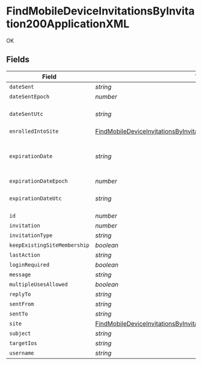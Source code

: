 # FindMobileDeviceInvitationsByInvitation200ApplicationXML

OK


## Fields

| Field                                                                                                                                                                           | Type                                                                                                                                                                            | Required                                                                                                                                                                        | Description                                                                                                                                                                     | Example                                                                                                                                                                         |
| ------------------------------------------------------------------------------------------------------------------------------------------------------------------------------- | ------------------------------------------------------------------------------------------------------------------------------------------------------------------------------- | ------------------------------------------------------------------------------------------------------------------------------------------------------------------------------- | ------------------------------------------------------------------------------------------------------------------------------------------------------------------------------- | ------------------------------------------------------------------------------------------------------------------------------------------------------------------------------- |
| `dateSent`                                                                                                                                                                      | *string*                                                                                                                                                                        | :heavy_minus_sign:                                                                                                                                                              | N/A                                                                                                                                                                             | 2012-05-07 11:13:35                                                                                                                                                             |
| `dateSentEpoch`                                                                                                                                                                 | *number*                                                                                                                                                                        | :heavy_minus_sign:                                                                                                                                                              | N/A                                                                                                                                                                             | 1336407215609                                                                                                                                                                   |
| `dateSentUtc`                                                                                                                                                                   | *string*                                                                                                                                                                        | :heavy_minus_sign:                                                                                                                                                              | N/A                                                                                                                                                                             | 2012-05-07T11:13:35.609-0500                                                                                                                                                    |
| `enrolledIntoSite`                                                                                                                                                              | [FindMobileDeviceInvitationsByInvitation200ApplicationXMLEnrolledIntoSite](../../models/operations/findmobiledeviceinvitationsbyinvitation200applicationxmlenrolledintosite.md) | :heavy_minus_sign:                                                                                                                                                              | N/A                                                                                                                                                                             |                                                                                                                                                                                 |
| `expirationDate`                                                                                                                                                                | *string*                                                                                                                                                                        | :heavy_minus_sign:                                                                                                                                                              | Use 'Unlimited' to specify no expiration                                                                                                                                        | 2012-05-07 11:13:35                                                                                                                                                             |
| `expirationDateEpoch`                                                                                                                                                           | *number*                                                                                                                                                                        | :heavy_minus_sign:                                                                                                                                                              | N/A                                                                                                                                                                             | 1336407215609                                                                                                                                                                   |
| `expirationDateUtc`                                                                                                                                                             | *string*                                                                                                                                                                        | :heavy_minus_sign:                                                                                                                                                              | N/A                                                                                                                                                                             | 2012-05-07T11:13:35.609-0500                                                                                                                                                    |
| `id`                                                                                                                                                                            | *number*                                                                                                                                                                        | :heavy_minus_sign:                                                                                                                                                              | N/A                                                                                                                                                                             | 1                                                                                                                                                                               |
| `invitation`                                                                                                                                                                    | *number*                                                                                                                                                                        | :heavy_minus_sign:                                                                                                                                                              | N/A                                                                                                                                                                             |                                                                                                                                                                                 |
| `invitationType`                                                                                                                                                                | *string*                                                                                                                                                                        | :heavy_minus_sign:                                                                                                                                                              | N/A                                                                                                                                                                             | USER_INITATIED_EMAIL                                                                                                                                                            |
| `keepExistingSiteMembership`                                                                                                                                                    | *boolean*                                                                                                                                                                       | :heavy_minus_sign:                                                                                                                                                              | N/A                                                                                                                                                                             |                                                                                                                                                                                 |
| `lastAction`                                                                                                                                                                    | *string*                                                                                                                                                                        | :heavy_minus_sign:                                                                                                                                                              | N/A                                                                                                                                                                             | NONE                                                                                                                                                                            |
| `loginRequired`                                                                                                                                                                 | *boolean*                                                                                                                                                                       | :heavy_minus_sign:                                                                                                                                                              | N/A                                                                                                                                                                             |                                                                                                                                                                                 |
| `message`                                                                                                                                                                       | *string*                                                                                                                                                                        | :heavy_minus_sign:                                                                                                                                                              | N/A                                                                                                                                                                             |                                                                                                                                                                                 |
| `multipleUsesAllowed`                                                                                                                                                           | *boolean*                                                                                                                                                                       | :heavy_minus_sign:                                                                                                                                                              | N/A                                                                                                                                                                             |                                                                                                                                                                                 |
| `replyTo`                                                                                                                                                                       | *string*                                                                                                                                                                        | :heavy_minus_sign:                                                                                                                                                              | N/A                                                                                                                                                                             | it@company.com                                                                                                                                                                  |
| `sentFrom`                                                                                                                                                                      | *string*                                                                                                                                                                        | :heavy_minus_sign:                                                                                                                                                              | N/A                                                                                                                                                                             | Jamf Pro                                                                                                                                                                        |
| `sentTo`                                                                                                                                                                        | *string*                                                                                                                                                                        | :heavy_minus_sign:                                                                                                                                                              | N/A                                                                                                                                                                             | user@company.com                                                                                                                                                                |
| `site`                                                                                                                                                                          | [FindMobileDeviceInvitationsByInvitation200ApplicationXMLSite](../../models/operations/findmobiledeviceinvitationsbyinvitation200applicationxmlsite.md)                         | :heavy_minus_sign:                                                                                                                                                              | N/A                                                                                                                                                                             |                                                                                                                                                                                 |
| `subject`                                                                                                                                                                       | *string*                                                                                                                                                                        | :heavy_minus_sign:                                                                                                                                                              | N/A                                                                                                                                                                             | Enroll your device                                                                                                                                                              |
| `targetIos`                                                                                                                                                                     | *string*                                                                                                                                                                        | :heavy_minus_sign:                                                                                                                                                              | N/A                                                                                                                                                                             | iOS 4                                                                                                                                                                           |
| `username`                                                                                                                                                                      | *string*                                                                                                                                                                        | :heavy_minus_sign:                                                                                                                                                              | N/A                                                                                                                                                                             |                                                                                                                                                                                 |